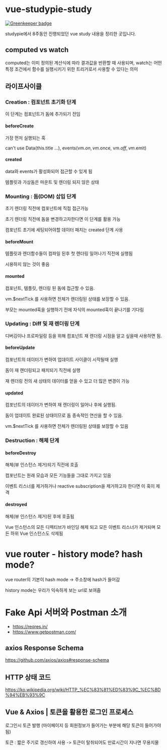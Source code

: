 # vue-studypie-study

[![Greenkeeper badge](https://badges.greenkeeper.io/seongjoojin/vue-studypie-study.svg)](https://greenkeeper.io/)

studypie에서 8주동안 진행되었던 vue study 내용을 정리한 곳입니다.

## computed vs watch

computed는 이미 정의된 계산식에 따라 결과값을 반환할 때 사용되며, watch는 어떤 특정 조건에서 함수를 실행시키기 위한 트리거로서 사용할 수 있다는 의미

## 라이프사이클

### Creation : 컴포넌트 초기화 단계

이 단계는 컴포넌트가 돔에 추가되기 전임

#### beforeCreate

가장 먼저 실행되는 훅

can't use Data(this.title ...), events(vm.$on, vm.$once, vm.$off, vm.$emit)

#### created

data와 events가 활성화되어 접근할 수 있게 됨

템플릿과 가상돔은 마운트 및 렌더링 되지 않은 상태

### Mounting : 돔(DOM) 삽입 단계

초기 렌더링 직전에 컴포넌트에 직접 접근가능

초기 렌더링 직전에 돔을 변경하고자한다면 이 단계를 활용 가능

컴포넌트 초기에 세팅되어야할 데이터 패치는 created 단계 사용

#### beforeMount

템플릿과 렌더함수들이 컴파일 된후 첫 렌더링 일어나기 직전에 실행됨

시용하지 않는 것이 좋음

#### mounted

컴포넌트, 템플릿, 렌더링 된 돔에 접근할 수 있음.

vm.$nextTick 를 사용하면 전체가 렌더링된 상태를 보장할 수 있음.

부모는 mounted훅을 실행하기 전에 자식의 mounted훅이 끝나기를 기다림

### Updating : Diff 및 재 렌더링 단계

디버깅이나 프로파일링 등을 위해 컴포넌트 재 렌더링 시점을 알고 싶을때 사용하면 됨.

#### beforeUpdate

 컴포넌트의 데이터가 변하여 업데이트 사이클이 시작될때 실행
 
 돔이 재 렌더링되고 패치되기 직전에 실행
 
 재 렌더링 전의 새 상태의 데이터를 얻을 수 있고 더 많은 변경이 가능
 
 #### updated
 
 컴포넌트의 데이터가 변하여 재 렌더링이 일어나 후에 실행됨.
 
 돔이 업데이트 완료된 상태이므로 돔 종속적인 연산을 할 수 있음.
 
 vm.$nextTick 를 사용하면 전체가 렌더링된 상태를 보장할 수 있음
  
 ### Destruction : 해체 단계
 
 #### beforeDestroy
 
 해체(뷰 인스턴스 제거)되기 직전에 호출
 
 컴포넌트는 원래 모습과 모든 기능들을 그대로 가지고 있음
 
 이벤트 리스너를 제거하거나 reactive subscription을 제거하고자 한다면 이 훅이 제격
 
 #### destroyed
 
 해체(뷰 인스턴스 제거)된 후에 호출됨
 
 Vue 인스턴스의 모든 디렉티브가 바인딩 해제 되고 모든 이벤트 리스너가 제거되며 모든 하위 Vue 인스턴스도 삭제됨
 
 # vue router - history mode? hash mode?
 
 vue router의 기본이 hash mode -> 주소창에 hash가 들어감
 
 history mode는 우리가 익숙하게 보는 url로 보여줌
 
 # Fake Api 서버와 Postman 소개
 
 - https://reqres.in/
 - https://www.getpostman.com/
 
 ## axios Response Schema
 
 https://github.com/axios/axios#response-schema
 
 ## HTTP 상태 코드
 
 https://ko.wikipedia.org/wiki/HTTP_%EC%83%81%ED%83%9C_%EC%BD%94%EB%93%9C
 
 ## Vue & Axios | 토큰을 활용한 로그인 프로세스
 
 로그인시 토큰 발행 (마이페이지 등 회원정보가 들어가는 부분에 해당 토큰이 들어가야 됨)
 
 토큰 : 짧은 주기로 갱신하여 사용 -> 토큰이 탈취되어도 만료시간이 지나면 무용지물
 
 